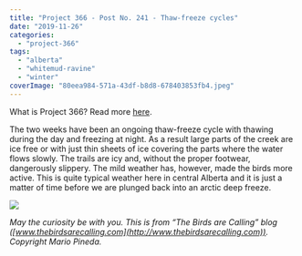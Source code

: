 ```yaml
---
title: "Project 366 - Post No. 241 - Thaw-freeze cycles"
date: "2019-11-26"
categories: 
  - "project-366"
tags: 
  - "alberta"
  - "whitemud-ravine"
  - "winter"
coverImage: "80eea984-571a-43df-b8d8-678403853fb4.jpeg"
---
```


What is Project 366? Read more [here](https://thebirdsarecalling.com/2019/03/29/project-366/).  

The two weeks have been an ongoing thaw-freeze cycle with thawing during the day and freezing at night. As a result large parts of the creek are ice free or with just thin sheets of ice covering the parts where the water flows slowly. The trails are icy and, without the proper footwear, dangerously slippery. The mild weather has, however, made the birds more active. This is quite typical weather here in central Alberta and it is just a matter of time before we are plunged back into an arctic deep freeze.

![](https://thebirdsarecallingandimustgo.files.wordpress.com/2019/11/80eea984-571a-43df-b8d8-678403853fb4.jpeg?w=1024)

_May the curiosity be with you. This is from “The Birds are Calling” blog ([www.thebirdsarecalling.com](http://www.thebirdsarecalling.com)). Copyright Mario Pineda._
